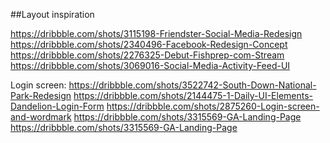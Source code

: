 ##Layout inspiration

https://dribbble.com/shots/3115198-Friendster-Social-Media-Redesign
https://dribbble.com/shots/2340496-Facebook-Redesign-Concept
https://dribbble.com/shots/2276325-Debut-Fishprep-com-Stream
https://dribbble.com/shots/3069016-Social-Media-Activity-Feed-UI

Login screen:
https://dribbble.com/shots/3522742-South-Down-National-Park-Redesign
https://dribbble.com/shots/2144475-1-Daily-UI-Elements-Dandelion-Login-Form
https://dribbble.com/shots/2875260-Login-screen-and-wordmark
https://dribbble.com/shots/3315569-GA-Landing-Page
https://dribbble.com/shots/3315569-GA-Landing-Page
